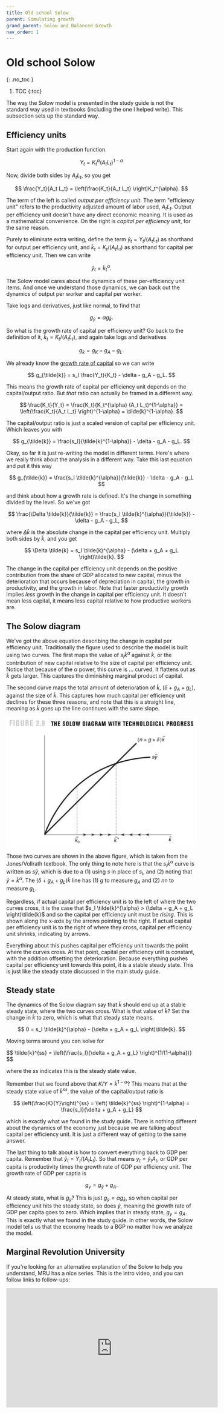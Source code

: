 ```yaml
---
title: Old school Solow
parent: Simulating growth
grand_parent: Solow and Balanced Growth
nav_order: 1
---
```


# Old school Solow
{: .no_toc }

1. TOC 
{:toc}

The way the Solow model is presented in the study guide is not the standard way used in textbooks (including the one I helped write). This subsection sets up the standard way.

## Efficiency units
Start again with the production function. 

$$ 
Y_t = K_t^{\alpha} (A_t L_t)^{1-\alpha}
$$

Now, divide both sides by $A_t L_t$, so you get

$$ 
\frac{Y_t}{A_t L_t} = \left(\frac{K_t}{A_t L_t} \right)K_t^{\alpha}.
$$

The term of the left is called *output per efficiency unit*. The term "efficiency unit" refers to the productivity adjusted amount of labor used, $A_t L_t$. Output per efficiency unit doesn't have any direct economic meaning. It is used as a mathematical convenience. On the right is *capital per efficiency unit*, for the same reason. 

Purely to eliminate extra writing, define the term $\tilde{y}_t = Y_t/(A_t L_t)$ as shorthand for output per efficiency unit, and $\tilde{k}_t = K_t/(A_t L_t)$ as shorthand for capital per efficiency unit. Then we can write

$$
\tilde{y}_t = \tilde{k}_t^{\alpha}.
$$

The Solow model cares about the dynamics of these per-efficiency unit items. And once we understand those dynamics, we can back out the dynamics of output per worker and capital per worker. 

Take logs and derivatives, just like normal, to find that

$$
g_{\tilde{y}} = \alpha g_{\tilde{k}}.
$$

So what is the growth rate of capital per efficiency unit? Go back to the definition of it, $\tilde{k}_t = K_t/(A_t L_t)$, and again take logs and derivatives

$$
g_{\tilde{k}} = g_K - g_A - g_L.
$$

We already know the [growth rate of capital](capital.html) so we can write

$$
g_{\tilde{k}} = s_I \frac{Y_t}{K_t} - \delta - g_A - g_L.
$$

This means the growth rate of capital per efficiency unit depends on the capital/output ratio. But *that* ratio can actually be framed in a different way. 

$$
\frac{K_t}{Y_t} = \frac{K_t}{K_t^{\alpha} (A_t L_t)^{1-\alpha}} = \left(\frac{K_t}{A_t L_t} \right)^{1-\alpha} = \tilde{k}^{1-\alpha}.
$$

The capital/output ratio is just a scaled version of capital per efficiency unit. Which leaves you with

$$
g_{\tilde{k}} = \frac{s_I}{\tilde{k}^{1-\alpha}} - \delta - g_A - g_L.
$$

Okay, so far it is just re-writing the model in different terms. Here's where we really think about the analysis in a different way. Take this last equation and put it this way

$$
g_{\tilde{k}} = \frac{s_I \tilde{k}^{\alpha}}{\tilde{k}} - \delta - g_A - g_L
$$

and think about how a growth rate is defined. It's the change in something divided by the level. So we've got

$$
\frac{\Delta \tilde{k}}{\tilde{k}} = \frac{s_I \tilde{k}^{\alpha}}{\tilde{k}} - \delta - g_A - g_L,
$$

where $\Delta \tilde{k}$ is the absolute change in the capital per efficiency unit. Multiply both sides by $\tilde{k}$, and you get

$$
\Delta \tilde{k} = s_I \tilde{k}^{\alpha} - (\delta + g_A + g_L \right)\tilde{k}.
$$

The change in the capital per efficiency unit depends on the positive contribution from the share of GDP allocated to new capital, minus the deterioration that occurs because of depreciation in capital, the growth in productivity, and the growth in labor. Note that faster productivity growth implies *less* growth in the change in capital per efficiency unit. It doesn't mean less capital, it means less capital relative to how productive workers are.

## The Solow diagram
We've got the above equation describing the change in capital per efficiency unit. Traditionally the figure used to describe the model is built using two curves. The first maps the value of $s_I \tilde{k}^{\alpha}$ against $\tilde{k}$, or the contribution of new capital relative to the size of capital per efficiency unit. Notice that because of the $\alpha$ power, this curve is ... curved. It flattens out as $\tilde{k}$ gets larger. This captures the diminishing marginal product of capital. 

The second curve maps the total amount of deterioration of $\tilde{k}$, $(\delta + g_A + g_L)$, against the size of $\tilde{k}$. This captures how much capital per efficiency unit declines for these three reasons, and note that this is a straight line, meaning as $\tilde{k}$ goes up the line continues with the same slope. 

![Solow diagram](IntEcoGro3_FIG02.09_CH02.jpg)

Those two curves are shown in the above figure, which is taken from the Jones/Vollrath textbook. The only thing to note here is that the $s_I \tilde{k}^{\alpha}$ curve is written as $s \tilde{y}$, which is due to a (1) using $s$ in place of $s_I$, and (2) noting that $\tilde{y} = \tilde{k}^{\alpha}$. The $(\delta + g_A + g_L)\tilde{k}$ line has (1) $g$ to measure $g_A$ and (2) $n$n to measure $g_L$. 

Regardless, if actual capital per efficiency unit is to the left of where the two curves cross, it is the case that $s_I \tilde{k}^{\alpha} > (\delta + g_A + g_L \right)\tilde{k}$ and so the capital per efficiency unit must be *rising*. This is shown along the x-axis by the arrows pointing to the right. If actual capital per efficiency unit is to the right of where they cross, capital per efficiency unit shrinks, indicating by arrows. 

Everything about this pushes capital per efficiency unit towards the point where the curves cross. At that point, capital per efficiency unit is constant, with the addition offsetting the deterioration. Because everything pushes capital per efficiency unit towards this point, it is a stable steady state. This is just like the steady state discussed in the main study guide.

## Steady state
The dynamics of the Solow diagram say that $\tilde{k}$ should end up at a stable steady state, where the two curves cross. What is that value of $\tilde{k}$? Set the change in $\tilde{k}$ to zero, which is what that steady state means. 

$$
0 = s_I \tilde{k}^{\alpha} - (\delta + g_A + g_L \right)\tilde{k}.
$$

Moving terms around you can solve for

$$
\tilde{k}^{ss} = \left(\frac{s_I}{\delta + g_A + g_L} \right)^{1/(1-\alpha})}
$$

where the $ss$ indicates this is the steady state value.

Remember that we found above that $K/Y = \tilde{k}^{1-\alpha}$? This means that at the steady state value of $\tilde{k}^{ss}$, the value of the capital/output ratio is 

$$
\left(\frac{K}{Y}\right)^{ss} = \left( \tilde{k}^{ss} \right)^{1-\alpha} = \frac{s_I}{\delta + g_A + g_L}
$$
 
which is exactly what we found in the study guide. There is nothing different about the dynamics of the economy just because we are talking about capital per efficiency unit. It is just a different way of getting to the same answer.

The last thing to talk about is how to convert everything back to GDP per capita. Remember that $\tilde{y}_t = Y_t/(A_t L_t)$. So that means $y_t = \tilde{y}_t A_t$, or GDP per capita is productivity times the growth rate of GDP per efficiency unit. The growth rate of GDP per captia is

$$
g_y = g_{\tilde{y}} + g_A.
$$

At steady state, what is $g_{\tilde{y}}$? This is just $g_{\tilde{y}} = \alpha g_{\tilde{k}}$, so when capital per efficiency unit hits the steady state, so does $\tilde{y}$, meaning the growth rate of GDP per capita goes to zero. Which implies that in steady state, $g_y = g_A$. This is exactly what we found in the study guide. In other words, the Solow model tells us that the economy heads to a BGP no matter how we analyze the model.

## Marginal Revolution University
If you're looking for an alternative explanation of the Solow to help you understand, MRU has a nice series. This is the intro video, and you can follow links to follow-ups:

<iframe width="560" height="315" src="https://www.youtube.com/embed/eVAS-t83Tx0" frameborder="0" allow="accelerometer; autoplay; encrypted-media; gyroscope; picture-in-picture" allowfullscreen></iframe>

